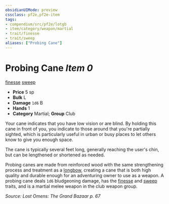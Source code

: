 ```yaml
---
obsidianUIMode: preview
cssclass: pf2e,pf2e-item
tags:
- compendium/src/pf2e/lotgb
- item/category/weapon/martial
- trait/finesse
- trait/sweep
aliases: ["Probing Cane"]
---
```

# Probing Cane *Item 0*  
[finesse](../../../rules/traits/finesse.md)  [sweep](../../../rules/traits/sweep.md)  

- **Price** 5 sp
- **Bulk** L
- **Damage** `1d6` B
- **Hands** 1
- **Category** Martial; **Group** Club 

Your cane indicates that you have low vision or are blind. By holding this cane in front of you, you indicate to those around that you're partially sighted, which is particularly useful in urban or busy places to let others know to give you enough space.

The cane is typically several feet long, generally reaching the user's chin, but can be lengthened or shortened as needed.

Probing canes are made from reinforced wood with the same strengthening process and treatment as a [longbow](longbow.md), creating a cane that is both high quality and durable enough for an adventuring owner to use as a weapon. A probing cane deals `1d6` bludgeoning damage, has the [finesse](../../../rules/traits/finesse.md) and [sweep](../../../rules/traits/sweep.md) traits, and is a martial melee weapon in the club weapon group.

*Source: Lost Omens: The Grand Bazaar p. 67*